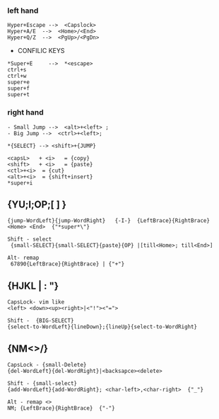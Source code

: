 
### left hand
```
Hyper+Escape -->  <Capslock>
Hyper+A/E  -->  <Home>/<End>
Hyper+Q/Z  -->  <PgUp>/<PgDn>
```
- CONFILIC KEYS
```
*Super+E     -->  *<escape>
ctrl+s
ctrl+w
super+e
super+f
super+t
```
### right hand
```
- Small Jump -->  <alt>+<left> ; 
- Big Jump -->  <ctrl>+<left>;

*{SELECT} --> <shift>+{JUMP}
```

```
<capsL>   + <i>   = {copy}
<shift>   + <i>   = {paste}
<ctl>+<i>  = {cut}
<alt>+<i>  = {shift+insert}
*super+i
```

{YU;I;OP;[ ] \}
--------------------------------
```CapsLock -  jump/remap  
{jump-WordLeft}{jump-WordRight}   {-I-}  {LeftBrace}{RightBrace} <Home> <End>  {"*super*\"} 

Shift - select
 {small-SELECT}{small-SELECT}{paste}{OP} |[till<Home>; till<End>] 

Alt- remap 
 67890{LeftBrace}{RightBrace} | {"+"}
 ```

{HJKL | : "}
-----------------------------
```
CapsLock- vim like
<left> <down><up><right>|<"!"><"=">

Shift -  {BIG-SELECT}
{select-to-WordLeft}{lineDown};{lineUp}{select-to-WordRight}
```
{NM<>/}
--------------------------------
```
CapsLock - {small-Delete}
{del-WordLeft}{del-WordRight}|<backsapce><delete>

Shift - {small-select}
{add-WordLeft}{add-WordRight}; <char-left>,<char-right>  {"_"}

Alt - remap <>
NM; {LeftBrace}{RightBrace}  {"-"}
```
